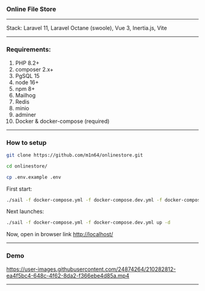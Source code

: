 ### Online File Store
*****

Stack: Laravel 11, Laravel Octane (swoole), Vue 3, Inertia.js, Vite

*****

### Requirements: 
1. PHP 8.2+
2. composer 2.x+
3. PgSQL 15
4. node 16+
5. npm 8+
6. Mailhog
7. Redis
8. minio
9. adminer
10. Docker & docker-compose (required)

******

### How to setup

```bash
git clone https://github.com/m1n64/onlinestore.git
```
```bash
cd onlinestore/
```
```bash
cp .env.example .env
```
First start:
```bash
./sail -f docker-compose.yml -f docker-compose.dev.yml -f docker-compose.bucket.yml up -d --build
```
Next launches:
```bash
./sail -f docker-compose.yml -f docker-compose.dev.yml up -d
```

Now, open in browser link [http://localhost/](http://localhost/)

******

### Demo


https://user-images.githubusercontent.com/24874264/210282812-ea4f5bc4-648c-4f62-8da2-f366ebe4d85a.mp4


******
